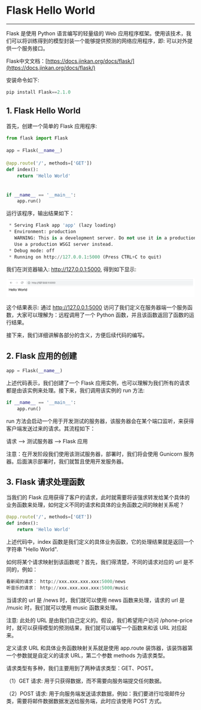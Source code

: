 # Flask Hello World
---

Flask 是使用 Python 语言编写的轻量级的 Web 应用程序框架。使用该技术，我们可以将训练得到的模型封装一个能够提供预测的网络应用程序，即: 可以对外提供一个服务接口。

Flask中文文档：[https://docs.jinkan.org/docs/flask/](https://docs.jinkan.org/docs/flask/)


安装命令如下:

```python
pip install Flask==2.1.0
```


## 1. Flask Hello World

首先，创建一个简单的 Flask 应用程序:

```python
from flask import Flask

app = Flask(__name__)

@app.route('/', methods=['GET'])
def index():
    return 'Hello World'


if __name__ == '__main__':
    app.run()
```

运行该程序，输出结果如下：

```python
 * Serving Flask app 'app' (lazy loading)
 * Environment: production
   WARNING: This is a development server. Do not use it in a production deployment.
   Use a production WSGI server instead.
 * Debug mode: off
 * Running on http://127.0.0.1:5000 (Press CTRL+C to quit)
```

我们在浏览器输入: http://127.0.0.1:5000, 得到如下显示:

![image-20240320111611445](assets/image-20240320111611445.png)

这个结果表示: 通过 http://127.0.0.1:5000 访问了我们定义在服务器端一个服务函数，大家可以理解为：远程调用了一个 Python 函数，并且该函数返回了函数的运行结果。

接下来，我们详细讲解各部分的含义，方便后续代码的编写。


## 2. Flask 应用的创建

```python
app = Flask(__name__)
```

上述代码表示，我们创建了一个 Flask 应用实例，也可以理解为我们所有的请求都是由该实例来处理。接下来，我们调用该实例的 run 方法:

```python
if __name__ == '__main__':
    app.run()
```

run 方法会启动一个用于开发测试的服务器，该服务器会在某个端口监听，来获得客户端发送过来的请求。其流程如下：

请求 --> 测试服务器 --> Flask 应用



注意：在开发阶段我们使用该测试服务器，部署时，我们将会使用 Gunicorn 服务器。后面演示部署时，我们就暂且使用开发服务器。

## 3. Flask 请求处理函数

当我们的 Flask 应用获得了客户的请求，此时就需要将该强求转发给某个具体的业务函数来处理，如何定义不同的请求和具体的业务函数之间的映射关系呢？


```python
@app.route('/', methods=['GET'])
def index():
    return 'Hello World'
```

上述代码中，index 函数是我们定义的具体业务函数，它的处理结果就是返回一个字符串 "Hello World".

如何将某个请求映射到该函数呢？首先，我们得清楚，不同的请求对应的 url 是不同的，例如：

```python
看新闻的请求： http://xxx.xxx.xxx.xxx:5000/news
听音乐的请求： http://xxx.xxx.xxx.xxx:5000/music
```

当请求的 url 是 /news 时，我们就可以使用 news 函数来处理，请求的 url 是 /music 时，我们就可以使用 music 函数来处理。

注意: 此处的 URL 是由我们自己定义的。假设，我们希望用户访问 /phone-price 时，就可以获得模型的预测结果，我们就可以编写一个函数来和该 URL 对应起来。

定义请求 URL 和具体业务函数映射关系就是使用 app.route 装饰器，该装饰器第一个参数就是自定义的请求 URL，第二个参数 methods 为请求类型。

请求类型有多种，我们主要用到了两种请求类型：GET、POST。

（1）GET 请求: 用于只获得数据，而不需要向服务端提交任何数据。

（2）POST 请求: 用于向服务端发送请求数据，例如：我们要进行垃圾邮件分类，需要将邮件数据数据发送给服务端，此时应该使用 POST 方式。











